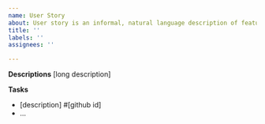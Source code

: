 ```yaml
---
name: User Story
about: User story is an informal, natural language description of features.
title: ''
labels: ''
assignees: ''

---
```


**Descriptions**
[long description]

**Tasks**

- [description] #[github id]
- ...
